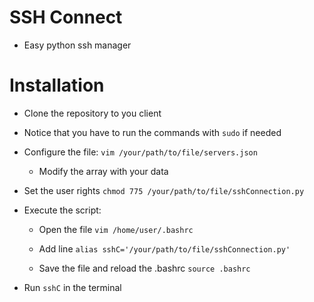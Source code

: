 # SSH Connect
* Easy python ssh manager
# Installation 
* Clone the repository to you client

* Notice that you have to run the commands with `sudo` if needed

* Configure the file: `vim /your/path/to/file/servers.json`

    * Modify the array with your data

* Set the user rights `chmod 775 /your/path/to/file/sshConnection.py`

* Execute the script:

    * Open the file `vim /home/user/.bashrc`

    * Add line `alias sshC='/your/path/to/file/sshConnection.py'`
    
    * Save the file and reload the .bashrc `source .bashrc`
    
* Run `sshC` in the terminal
